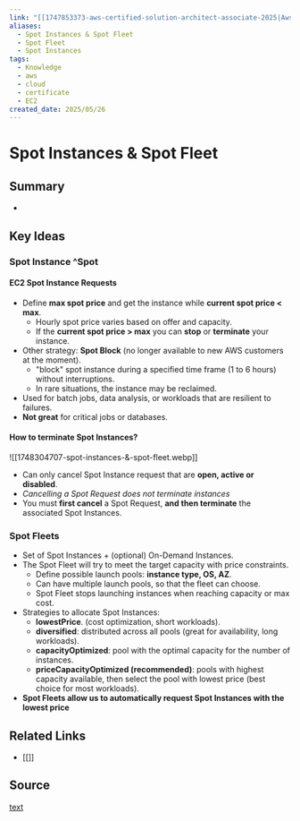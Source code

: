 ```yaml
---
link: "[[1747853373-aws-certified-solution-architect-associate-2025|Aws Certified Solution Architect Associate 2025]]"
aliases:
  - Spot Instances & Spot Fleet
  - Spot Fleet
  - Spot Instances
tags:
  - Knowledge
  - aws
  - cloud
  - certificate
  - EC2
created_date: 2025/05/26
---
```

# Spot Instances & Spot Fleet
## Summary
- 
## Key Ideas
### Spot Instance ^Spot
#### EC2 Spot Instance Requests
- Define **max spot price** and get the instance while **current spot price < max**.
	- Hourly spot price varies based on offer and capacity.
	- If the **current spot price > max** you can **stop** or **terminate** your instance.
- Other strategy: **Spot Block** (no longer available to new AWS customers at the moment).
	- "block" spot instance during a specified time frame (1 to 6 hours) without interruptions.
	- In rare situations, the instance may be reclaimed.
- Used for batch jobs, data analysis, or workloads that are resilient to failures.
- **Not great** for critical jobs or databases.
#### How to terminate Spot Instances?
![[1748304707-spot-instances-&-spot-fleet.webp]]
- Can only cancel Spot Instance request that are **open, active or disabled**.
- *Cancelling a Spot Request does not terminate instances*
- You must **first cancel** a Spot Request, **and then terminate** the associated Spot Instances.
### Spot Fleets
- Set of Spot Instances + (optional) On-Demand Instances.
- The Spot Fleet will try to meet the target capacity with price constraints.
	- Define possible launch pools: **instance type, OS, AZ**.
	- Can have multiple launch pools, so that the fleet can choose.
	- Spot Fleet stops launching instances when reaching capacity or max cost.
- Strategies to allocate Spot Instances:
	- **lowestPrice**. (cost optimization, short workloads).
	- **diversified**: distributed across all pools (great for availability, long workloads).
	- **capacityOptimized**: pool with the optimal capacity for the number of instances.
	- **priceCapacityOptimized (recommended)**: pools with highest capacity available, then select the pool with lowest price (best choice for most workloads).
- **Spot Fleets allow us to automatically request Spot Instances with the lowest price**
## Related Links
- [[]]
## Source
[text](url) 